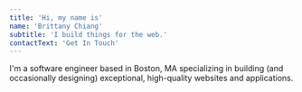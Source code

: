 ```yaml
---
title: 'Hi, my name is'
name: 'Brittany Chiang'
subtitle: 'I build things for the web.'
contactText: 'Get In Touch'
---
```


I'm a software engineer based in Boston, MA specializing in building (and occasionally designing) exceptional, high-quality websites and applications.
